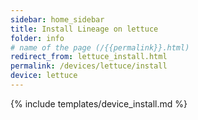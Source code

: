 ```yaml
---
sidebar: home_sidebar
title: Install Lineage on lettuce
folder: info
# name of the page (/{{permalink}}.html)
redirect_from: lettuce_install.html
permalink: /devices/lettuce/install
device: lettuce
---
```

{% include templates/device_install.md %}
